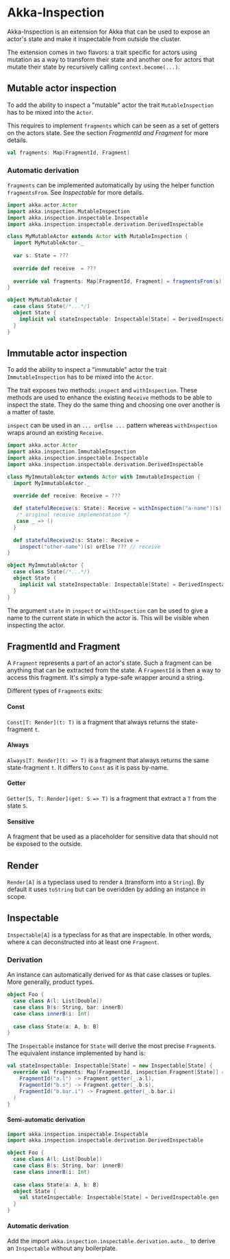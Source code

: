 # Akka-Inspection

Akka-Inspection is an extension for Akka that can be used to expose an 
actor's state and make it inspectable from outside the cluster. 

The extension comes in two flavors: a trait specific for actors using
mutation as a way to transform their state and another one for actors that
mutate their state by recursively calling `context.become(...)`. 


## Mutable actor inspection

To add the ability to inspect a "mutable" actor the trait `MutableInspection`
has to be mixed into the `Actor`. 

This requires to implement `fragments` which can be seen as a set of 
getters on the actors state. See the section *FragmentId and Fragment*
for more details.
```scala
val fragments: Map[FragmentId, Fragment]
```

### Automatic derivation
`fragments` can be implemented automatically by using the helper function
`fragmentsFrom`. See *Inspectable* for more details.

```scala
import akka.actor.Actor
import akka.inspection.MutableInspection
import akka.inspection.inspectable.Inspectable
import akka.inspection.inspectable.derivation.DerivedInspectable

class MyMutableActor extends Actor with MutableInspection {
  import MyMutableActor._
  
  var s: State = ???
  
  override def receive  = ???
  
  override val fragments: Map[FragmentId, Fragment] = fragmentsFrom(s)
}

object MyMutableActor {
  case class State(/*...*/)
  object State {
    implicit val stateInspectable: Inspectable[State] = DerivedInspectable.gen
  }
}
```

## Immutable actor inspection

To add the ability to inspect a "immutable" actor the trait `ImmutableInspection`
has to be mixed into the `Actor`. 
 
The trait exposes two methods: `inspect` and `withInspection`. These methods
are used to enhance the existing `Receive` methods to be able to inspect the 
state. They do the same thing and choosing one over another is a matter of taste.

`inspect` can be used in an `... orElse ...` pattern whereas `withInspection` wraps around
an existing `Receive`. 

```scala
import akka.actor.Actor
import akka.inspection.ImmutableInspection
import akka.inspection.inspectable.Inspectable
import akka.inspection.inspectable.derivation.DerivedInspectable

class MyImmutableActor extends Actor with ImmutableInspection {
  import MyImmutableActor._

  override def receive: Receive = ???
  
  def statefulReceive(s: State): Receive = withInspection("a-name")(s) {
   /* original receive implementation */
   case _ => ()
  }
  
  def statefulReceive2(s: State): Receive = 
    inspect("other-name")(s) orElse ??? // receive
}

object MyImmutableActor {
  case class State(/*...*/)
  object State {
    implicit val stateInspectable: Inspectable[State] = DerivedInspectable.gen
  }
}
```

The argument `state` in `inspect` or `withInspection` can be used to give 
a name to the current state in which the actor is. This will be visible
when inspecting the actor.

## FragmentId and Fragment

A `Fragment` represents a part of an actor's state. Such a fragment can
be anything that can be extracted from the state. A `FragmentId` is then
a way to access this fragment. It's simply a type-safe wrapper around a 
string.

Different types of `Fragment`s exits:

#### Const
`Const[T: Render](t: T)` is a fragment that always returns the state-fragment
`t`.

#### Always
`Always[T: Render](t: => T)` is a fragment that always returns the same 
state-fragment `t`. It differs to `Const` as it is pass by-name.

#### Getter
`Getter[S, T: Render](get: S => T)` is a fragment that extract a `T` from the
state `S`.

#### Sensitive
A fragment that be used as a placeholder for sensitive data that should 
not be exposed to the outside.

## Render
`Render[A]` is a typeclass used to render `A` (transform into a `String`). 
By default it uses `toString` but can be overidden by adding an instance
in scope.

## Inspectable
`Inspectable[A]` is a typeclass for `A`s that are inspectable. In other words,
where `A` can deconstructed into at least one `Fragment`. 

### Derivation
An instance can automatically derived for `A`s that case classes or tuples.
More generally, product types.

```scala
object Foo {
  case class A(l: List[Double])
  case class B(s: String, bar: innerB)
  case class innerB(i: Int)
  
  case class State(a: A, b: B)
}
```

The `Inspectable` instance for `State` will derive the most precise `Fragment`s.
The equivalent instance implemented by hand is:

```scala
val stateInspectable: Inspectable[State] = new Inspectable[State] {
  override val fragments: Map[FragmentId, inspection.Fragment[State]] = Map(
    FragmentId("a.l") -> Fragment.getter(_.a.l),
    FragmentId("b.s") -> Fragment.getter(_.b.s),
    FragmentId("b.bar.i") -> Fragment.getter(_.b.bar.i)
  )
}
``` 

#### Semi-automatic derivation
```scala
import akka.inspection.inspectable.Inspectable
import akka.inspection.inspectable.derivation.DerivedInspectable

object Foo {
  case class A(l: List[Double])
  case class B(s: String, bar: innerB)
  case class innerB(i: Int)
  
  case class State(a: A, b: B)
  object State {
    val stateInspectable: Inspectable[State] = DerivedInspectable.gen
  }
}
```

#### Automatic derivation
Add the import `akka.inspection.inspectable.derivation.auto._` to derive
an `Inspectable` without any boilerplate.